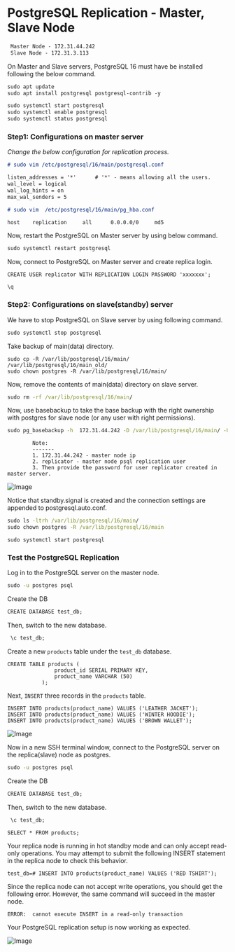 # PostgreSQL Replication -  Master, Slave Node

```md
 Master Node - 172.31.44.242
 Slave Node - 172.31.3.113
```
On Master and Slave servers, PostgreSQL 16 must have be installed following the below command.
```md
sudo apt update
sudo apt install postgresql postgresql-contrib -y

sudo systemctl start postgresql
sudo systemctl enable postgresql
sudo systemctl status postgresql
```
### Step1: Configurations on master server
_Change the below configuration for replication process._
```md
# sudo vim /etc/postgresql/16/main/postgresql.conf

listen_addresses = '*'      # '*' - means allowing all the users.
wal_level = logical
wal_log_hints = on
max_wal_senders = 5
```
```md
# sudo vim  /etc/postgresql/16/main/pg_hba.conf

host    replication     all      0.0.0.0/0     md5
```
Now, restart the PostgreSQL on Master server by using below command.
```cmd
sudo systemctl restart postgresql
```
Now, connect to PostgreSQL on Master server and create replica login.
```psql
CREATE USER replicator WITH REPLICATION LOGIN PASSWORD 'xxxxxxx';

\q
```
### Step2: Configurations on slave(standby) server
We have to stop PostgreSQL on Slave server by using following command.
```md
sudo systemctl stop postgresql
```
Take backup of main(data) directory.
```
sudo cp -R /var/lib/postgresql/16/main/ /var/lib/postgresql/16/main_old/
sudo chown postgres -R /var/lib/postgresql/16/main/
```
Now, remove the contents of main(data) directory on slave server.
```cmd
sudo rm -rf /var/lib/postgresql/16/main/
```
Now, use basebackup to take the base backup with the right ownership with postgres for slave node (or any user with right permissions).
```cmd
sudo pg_basebackup -h  172.31.44.242 -D /var/lib/postgresql/16/main/ -U replicator -P -v -R -X stream -C -S slaveslot1
```
            Note:
            -------
            1. 172.31.44.242 - master node ip
            2. replicator - master node psql replication user
            3. Then provide the password for user replicator created in master server.

![Image](https://github.com/user-attachments/assets/1d885c7d-e48a-4a93-8025-290f0672b9e8)

 Notice that standby.signal is created and the connection settings are appended to postgresql.auto.conf.
```cmd
sudo ls -ltrh /var/lib/postgresql/16/main/
sudo chown postgres -R /var/lib/postgresql/16/main
```
```
sudo systemctl start postgresql
```
### Test the PostgreSQL Replication
Log in to the PostgreSQL server on the master node.
```cmd
sudo -u postgres psql
```
Create the DB
```cmd
CREATE DATABASE test_db;
```
Then, switch to the new database.
```cmd
 \c test_db;
```
Create a new `products` table under the `test_db` database.
```psql
CREATE TABLE products (
               product_id SERIAL PRIMARY KEY,
               product_name VARCHAR (50)
           );
```
Next, `INSERT` three records in the `products` table.
```psql
INSERT INTO products(product_name) VALUES ('LEATHER JACKET');
INSERT INTO products(product_name) VALUES ('WINTER HOODIE');
INSERT INTO products(product_name) VALUES ('BROWN WALLET');
```
![Image](https://github.com/user-attachments/assets/65c50de6-9ff1-45b9-92c4-66f11917093b)

Now in a new SSH terminal window, connect to the PostgreSQL server on the replica(slave) node as postgres.
```cmd
sudo -u postgres psql
```
Create the DB
```cmd
CREATE DATABASE test_db;
```
Then, switch to the new database.
```cmd
 \c test_db;
```
```psql
SELECT * FROM products;
```
Your replica node is running in hot standby mode and can only accept read-only operations. You may attempt to submit the following INSERT statement in the replica node to check this behavior.
```
test_db=# INSERT INTO products(product_name) VALUES ('RED TSHIRT');
```
Since the replica node can not accept write operations, you should get the following error. However, the same command will succeed in the master node.
```
ERROR:  cannot execute INSERT in a read-only transaction
```
Your PostgreSQL replication setup is now working as expected.

![Image](https://github.com/user-attachments/assets/7a344c6d-b00c-4980-b433-243590cdf012)

